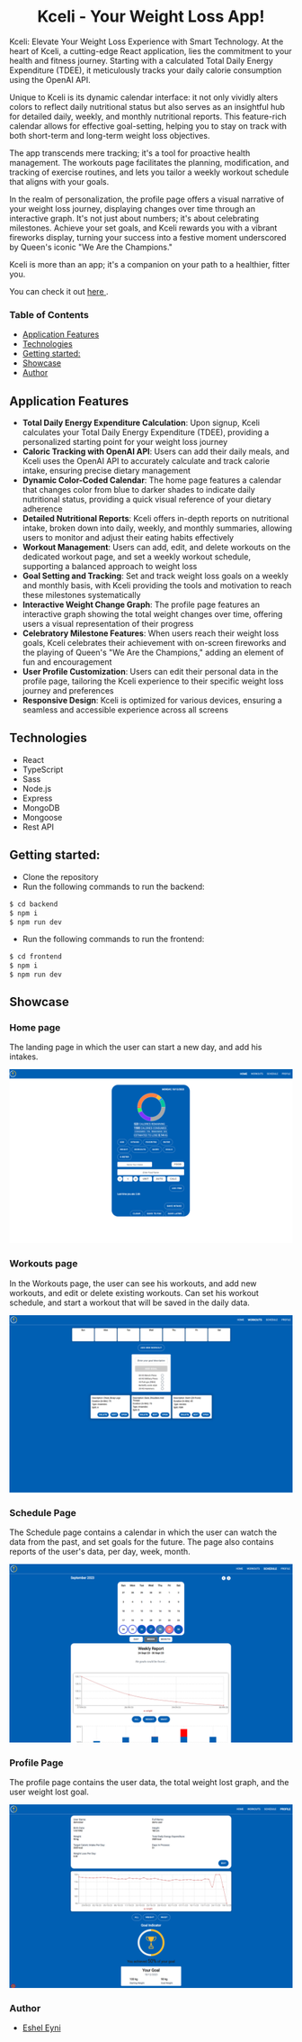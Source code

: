<h1 align="center"> Kceli - Your Weight Loss App! </h1>

<p> Kceli: Elevate Your Weight Loss Experience with Smart Technology. At the heart of Kceli, a cutting-edge React application, lies the commitment to your health and fitness journey. Starting with a calculated Total Daily Energy Expenditure (TDEE), it meticulously tracks your daily calorie consumption using the OpenAI API.

Unique to Kceli is its dynamic calendar interface: it not only vividly alters colors to reflect daily nutritional status but also serves as an insightful hub for detailed daily, weekly, and monthly nutritional reports. This feature-rich calendar allows for effective goal-setting, helping you to stay on track with both short-term and long-term weight loss objectives.

The app transcends mere tracking; it's a tool for proactive health management. The workouts page facilitates the planning, modification, and tracking of exercise routines, and lets you tailor a weekly workout schedule that aligns with your goals. 

In the realm of personalization, the profile page offers a visual narrative of your weight loss journey, displaying changes over time through an interactive graph. It's not just about numbers; it's about celebrating milestones. Achieve your set goals, and Kceli rewards you with a vibrant fireworks display, turning your success into a festive moment underscored by Queen's iconic "We Are the Champions."

Kceli is more than an app; it's a companion on your path to a healthier, fitter you.<p>

You can check it out [here ](https://kceli-m8oe.onrender.com/home).

### Table of Contents

- [Application Features](#application-features)
- [Technologies](#technologies)
- [Getting started:](#getting-started)
- [Showcase](#showcase)
- [Author](#author)

## Application Features

- **Total Daily Energy Expenditure Calculation**: Upon signup, Kceli calculates your Total Daily Energy Expenditure (TDEE), providing a personalized starting point for your weight loss journey
- **Caloric Tracking with OpenAI API**: Users can add their daily meals, and Kceli uses the OpenAI API to accurately calculate and track calorie intake, ensuring precise dietary management
- **Dynamic Color-Coded Calendar**: The home page features a calendar that changes color from blue to darker shades to indicate daily nutritional status, providing a quick visual reference of your dietary adherence
- **Detailed Nutritional Reports**: Kceli offers in-depth reports on nutritional intake, broken down into daily, weekly, and monthly summaries, allowing users to monitor and adjust their eating habits effectively
- **Workout Management**: Users can add, edit, and delete workouts on the dedicated workout page, and set a weekly workout schedule, supporting a balanced approach to weight loss
- **Goal Setting and Tracking**: Set and track weight loss goals on a weekly and monthly basis, with Kceli providing the tools and motivation to reach these milestones systematically
- **Interactive Weight Change Graph**: The profile page features an interactive graph showing the total weight changes over time, offering users a visual representation of their progress
- **Celebratory Milestone Features**: When users reach their weight loss goals, Kceli celebrates their achievement with on-screen fireworks and the playing of Queen's "We Are the Champions," adding an element of fun and encouragement
- **User Profile Customization**: Users can edit their personal data in the profile page, tailoring the Kceli experience to their specific weight loss journey and preferences
- **Responsive Design**: Kceli is optimized for various devices, ensuring a seamless and accessible experience across all screens

## Technologies

- React
- TypeScript
- Sass
- Node.js
- Express
- MongoDB
- Mongoose
- Rest API

## Getting started:

- Clone the repository
- Run the following commands to run the backend:

```
$ cd backend
$ npm i
$ npm run dev
```

- Run the following commands to run the frontend:

```
$ cd frontend
$ npm i
$ npm run dev
```

## Showcase

### Home page

The landing page in which the user can start a new day, and add his intakes.

![Homepage image](screenshots/homepage.png)

### Workouts page

In the Workouts page, the user can see his workouts, and add new workouts, and edit or delete existing workouts.
Can set his workout schedule, and start a workout that will be saved in the daily data.

![Story page image](screenshots/workouts.png)

### Schedule Page

The Schedule page contains a calendar in which the user can watch the data from the past, and set goals for the future.
The page also contains reports of the user's data, per day, week, month.

![Search modal image](screenshots/schedule.png)

### Profile Page

The profile page contains the user data, the total weight lost graph, and the user weight lost goal.

![Profile page image](screenshots/profile.png)

### Author

- [Eshel Eyni](https://github.com/EshelEyni)
